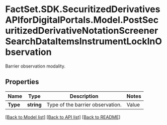# FactSet.SDK.SecuritizedDerivativesAPIforDigitalPortals.Model.PostSecuritizedDerivativeNotationScreenerSearchDataItemsInstrumentLockInObservation
Barrier observation modality.

## Properties

Name | Type | Description | Notes
------------ | ------------- | ------------- | -------------
**Type** | **string** | Type of the barrier observation. | Value | Description | | - -- | - -- | | continuous | The barrier is observed on a continuous basis (intraday prices are relevant). | | eod | The barrier is observed only at the end of the final auction for the underlying on the relevant exchange (intraday prices are of no relevance). |   | [optional] 

[[Back to Model list]](../README.md#documentation-for-models) [[Back to API list]](../README.md#documentation-for-api-endpoints) [[Back to README]](../README.md)

